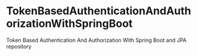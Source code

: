 # TokenBasedAuthenticationAndAuthorizationWithSpringBoot
Token Based Authentication And Authorization With Spring Boot and JPA repository
